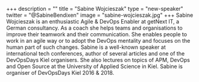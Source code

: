 +++
description = ""
title = "Sabine Wojcieszak"
type = "new-speaker"
twitter = "@SabineBendixen"
image = "sabine-wojcieszak.jpg"
+++
Sabine Wojcieszak is an enthusiastic Agile & DevOps Enabler at getNext IT, a German consultancy. As a coach she helps teams and organisations to improve their teamwork and their communication. She enables people to work in an agile way or to adopt the DevOps mentality and focuses on the human part of such changes. Sabine is a well-known speaker at international tech conferences, author of several articles and one of the DevOpsDays Kiel organisers. She also lectures on topics of APM, DevOps and Open Source at the University of Applied Science in Kiel. Sabine is organiser of DevOpsDays Kiel 2016 & 2018.